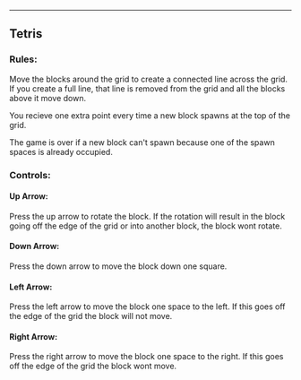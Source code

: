 ---

## Tetris

### **Rules:**
Move the blocks around the grid to create a connected line across the grid. If you create a full line, that line is removed from the grid and all the blocks above it move down.

You recieve one extra point every time a new block spawns at the top of the grid. 

The game is over if a new block can't spawn because one of the spawn spaces is already occupied. 

### **Controls:**
#### **Up Arrow:**
Press the up arrow to rotate the block. If the rotation will result in the block going off the edge of the grid or into another block, the block wont rotate.

#### **Down Arrow:**
Press the down arrow to move the block down one square.

#### **Left Arrow:**
Press the left arrow to move the block one space to the left. If this goes off the edge of the grid the block will not move.

#### **Right Arrow:**
Press the right arrow to move the block one space to the right. If this goes off the edge of the grid the block wont move.
